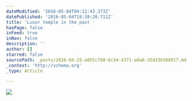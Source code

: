 ```yaml
---
dateModified: '2016-05-04T04:12:43.373Z'
datePublished: '2016-05-04T18:38:20.711Z'
title: 'Luxor temple in the past '
hasPage: false
inFeed: true
inNav: false
description: ''
author: []
starred: false
sourcePath: _posts/2016-04-25-a855c768-6c54-4371-a0a6-35d33b308917.md
_context: 'http://schema.org'
_type: Article

---
```

![](https://the-grid-user-content.s3-us-west-2.amazonaws.com/01a8aebf-57b8-4278-b0f6-72492e704c67.jpg)